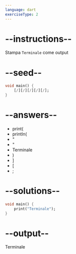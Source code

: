 ```yaml
---
language: dart
exerciseType: 2
---
```


# --instructions--

Stampa `Terminale` come output

# --seed--

```dart
void main() {
    [/][/][/][/][/];
}
```

# --answers--

- print(
- println(
- "
- "
- Terminale
- )
- ]
- [
- ;

# --solutions--

```dart
void main() {
    print("Terminale");
}
```

# --output--

Terminale
